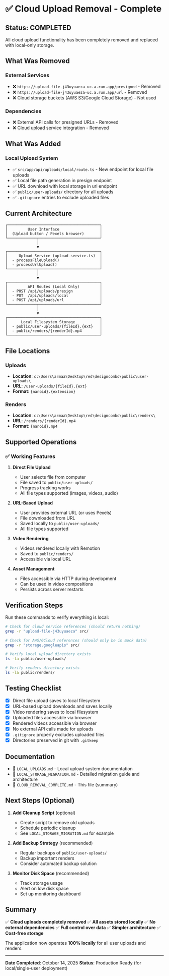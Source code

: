 # ✅ Cloud Upload Removal - Complete

## Status: **COMPLETED**

All cloud upload functionality has been completely removed and replaced with local-only storage.

## What Was Removed

### External Services
- ❌ `https://upload-file-j43uyuaeza-uc.a.run.app/presigned` - Removed
- ❌ `https://upload-file-j43uyuaeza-uc.a.run.app/url` - Removed
- ❌ Cloud storage buckets (AWS S3/Google Cloud Storage) - Not used

### Dependencies
- ❌ External API calls for presigned URLs - Removed
- ❌ Cloud upload service integration - Removed

## What Was Added

### Local Upload System
- ✅ `src/app/api/uploads/local/route.ts` - New endpoint for local file uploads
- ✅ Local file path generation in presign endpoint
- ✅ URL download with local storage in url endpoint
- ✅ `public/user-uploads/` directory for all uploads
- ✅ `.gitignore` entries to exclude uploaded files

## Current Architecture

```
┌─────────────────────────────────────────┐
│         User Interface                  │
│  (Upload button / Pexels browser)       │
└─────────────┬───────────────────────────┘
              │
              ▼
┌─────────────────────────────────────────┐
│     Upload Service (upload-service.ts)  │
│  - processFileUpload()                  │
│  - processUrlUpload()                   │
└─────────────┬───────────────────────────┘
              │
              ▼
┌─────────────────────────────────────────┐
│         API Routes (Local Only)         │
│  - POST /api/uploads/presign            │
│  - PUT  /api/uploads/local              │
│  - POST /api/uploads/url                │
└─────────────┬───────────────────────────┘
              │
              ▼
┌─────────────────────────────────────────┐
│      Local Filesystem Storage           │
│  - public/user-uploads/{fileId}.{ext}   │
│  - public/renders/{renderId}.mp4        │
└─────────────────────────────────────────┘
```

## File Locations

### Uploads
- **Location**: `c:\Users\armaa\Desktop\red\designcombo\public\user-uploads\`
- **URL**: `/user-uploads/{fileId}.{ext}`
- **Format**: `{nanoid}.{extension}`

### Renders
- **Location**: `c:\Users\armaa\Desktop\red\designcombo\public\renders\`
- **URL**: `/renders/{renderId}.mp4`
- **Format**: `{nanoid}.mp4`

## Supported Operations

### ✅ Working Features

1. **Direct File Upload**
   - User selects file from computer
   - File saved to `public/user-uploads/`
   - Progress tracking works
   - All file types supported (images, videos, audio)

2. **URL-Based Upload**
   - User provides external URL (or uses Pexels)
   - File downloaded from URL
   - Saved locally to `public/user-uploads/`
   - All file types supported

3. **Video Rendering**
   - Videos rendered locally with Remotion
   - Saved to `public/renders/`
   - Accessible via local URL

4. **Asset Management**
   - Files accessible via HTTP during development
   - Can be used in video compositions
   - Persists across server restarts

## Verification Steps

Run these commands to verify everything is local:

```bash
# Check for cloud service references (should return nothing)
grep -r "upload-file-j43uyuaeza" src/

# Check for AWS/GCloud references (should only be in mock data)
grep -r "storage.googleapis" src/

# Verify local upload directory exists
ls -la public/user-uploads/

# Verify renders directory exists
ls -la public/renders/
```

## Testing Checklist

- [x] Direct file upload saves to local filesystem
- [x] URL-based upload downloads and saves locally
- [x] Video rendering saves to local filesystem
- [x] Uploaded files accessible via browser
- [x] Rendered videos accessible via browser
- [x] No external API calls made for uploads
- [x] `.gitignore` properly excludes uploaded files
- [x] Directories preserved in git with `.gitkeep`

## Documentation

- 📄 `LOCAL_UPLOADS.md` - Local upload system documentation
- 📄 `LOCAL_STORAGE_MIGRATION.md` - Detailed migration guide and architecture
- 📄 `CLOUD_REMOVAL_COMPLETE.md` - This file (summary)

## Next Steps (Optional)

1. **Add Cleanup Script** (optional)
   - Create script to remove old uploads
   - Schedule periodic cleanup
   - See `LOCAL_STORAGE_MIGRATION.md` for example

2. **Add Backup Strategy** (recommended)
   - Regular backups of `public/user-uploads/`
   - Backup important renders
   - Consider automated backup solution

3. **Monitor Disk Space** (recommended)
   - Track storage usage
   - Alert on low disk space
   - Set up monitoring dashboard

## Summary

✅ **Cloud uploads completely removed**
✅ **All assets stored locally**
✅ **No external dependencies**
✅ **Full control over data**
✅ **Simpler architecture**
✅ **Cost-free storage**

The application now operates **100% locally** for all user uploads and renders.

---

**Date Completed**: October 14, 2025
**Status**: Production Ready (for local/single-user deployment)
